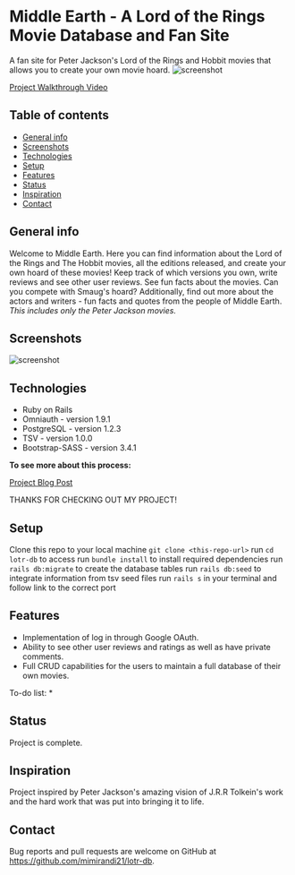 # Middle Earth - A Lord of the Rings Movie Database and Fan Site
A fan site for Peter Jackson's Lord of the Rings and Hobbit movies that allows you to create your own movie hoard.
![screenshot](./public/assets/LOTRLogin.png)

[Project Walkthrough Video](https://drive.google.com/file/d/12xtB-bY6oBehyJpDjHR8iT1JpmfOay5s/view?usp=sharing)

## Table of contents
* [General info](#general-info)
* [Screenshots](#screenshots)
* [Technologies](#technologies)
* [Setup](#setup)
* [Features](#features)
* [Status](#status)
* [Inspiration](#inspiration)
* [Contact](#contact)

## General info
Welcome to Middle Earth. Here you can find information about the Lord of the Rings and The Hobbit movies, all the editions released, and create your own hoard of these movies! Keep track of which versions you own, write reviews and see other user reviews. See fun facts about the movies. Can you compete with Smaug's hoard?
Additionally, find out more about the actors and writers - fun facts and quotes from the people of Middle Earth.
_This includes only the Peter Jackson movies._

## Screenshots
![screenshot](./public/assets/LOTRMovie.png)

## Technologies
* Ruby on Rails
* Omniauth - version 1.9.1
* PostgreSQL - version 1.2.3
* TSV - version 1.0.0
* Bootstrap-SASS - version 3.4.1

****To see more about this process:****

[Project Blog Post](https://dev.to/meemeek/one-does-not-simply-build-a-rails-project-5522)

THANKS FOR CHECKING OUT MY PROJECT!

## Setup
Clone this repo to your local machine `git clone <this-repo-url>`
run `cd lotr-db` to access
run `bundle install` to install required dependencies
run `rails db:migrate` to create the database tables
run `rails db:seed` to integrate information from tsv seed files
run `rails s` in your terminal and follow link to the correct port

## Features
* Implementation of log in through Google OAuth.
* Ability to see other user reviews and ratings as well as have private comments.
* Full CRUD capabilities for the users to maintain a full database of their own movies.

To-do list:
* 

## Status
Project is complete.

## Inspiration
Project inspired by Peter Jackson's amazing vision of J.R.R Tolkein's work and the hard work that was put into bringing it to life.

## Contact
Bug reports and pull requests are welcome on GitHub at https://github.com/mimirandi21/lotr-db.